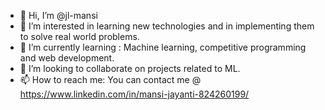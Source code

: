 - 👋 Hi, I’m @jl-mansi
- 👀 I’m interested in learning new technologies and in implementing them to solve real world problems.
- 🌱 I’m currently learning : Machine learning, competitive programming and web development.
- 💞️ I’m looking to collaborate on projects related to ML.
- 📫 How to reach me: You can contact me @ https://www.linkedin.com/in/mansi-jayanti-824260199/

<!---
jl-mansi/jl-mansi is a ✨ special ✨ repository because its `README.md` (this file) appears on your GitHub profile.
You can click the Preview link to take a look at your changes.
--->
